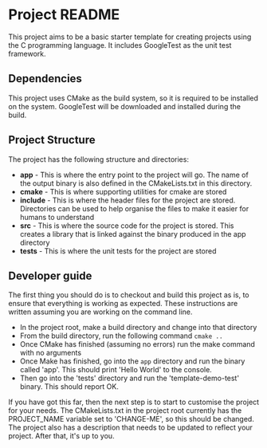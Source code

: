 # Project README

This project aims to be a basic starter template for creating projects using the C
programming language. It includes GoogleTest as
the unit test framework.

## Dependencies

This project uses CMake as the build system, so it is required to be installed on
the system. GoogleTest will be downloaded and installed during the build.

## Project Structure

The project has the following structure and directories:

* __app__ - This is where the entry point to the project will go. The name of the output binary is also defined in the CMakeLists.txt in this directory.
* __cmake__ - This is where supporting utilities for cmake are stored
* __include__ - This is where the header files for the project are stored. Directories can be used to help organise the files to make it easier for humans to understand
* __src__ - This is where the source code for the project is stored. This creates a library that is linked against the binary produced in the app directory
* __tests__ - This is where the unit tests for the project are stored

## Developer guide

The first thing you should do is to checkout and build this project as is, to ensure that everything is working as expected. These instructions are written assuming you are working on the command line.

* In the project root, make a build directory and change into that directory
* From the build directory, run the following command ````cmake ..````
* Once CMake has finished (assuming no errors) run the make command with no arguments
* Once Make has finished, go into the `app` directory and run the binary called 'app'. This should print 'Hello World' to the console.
* Then go into the 'tests' directory and run the 'template-demo-test' binary. This should report OK.

If you have got this far, then the next step is to start to customise the project for your needs. The CMakeLists.txt in the project root currently has the PROJECT_NAME variable set to 'CHANGE-ME', so this should be changed. The project also has a description that needs to be updated to reflect your project. After that, it's up to you.
